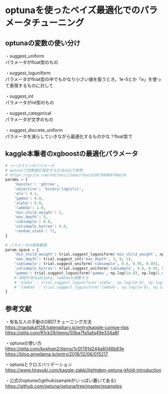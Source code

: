# optunaを使ったベイズ最適化でのパラメータチューニング  
  
## optunaの変数の使い分け  
・suggest_uniform  
パラメータがfloat型のもの  
  
・suggest_loguniform  
パラメータがfloat型の中でもかなり小さい値を扱うとき。1e-5とか「e」を使って表現するものに対して  
  
・suggest_int  
パラメータがint型のもの  
  
・suggest_categorical  
パラメータが文字のもの  
  
・suggest_discrete_uniform  
パラメータを減らしていきながら最適化するものかな？float型で  


## kaggle本筆者のxgboostの最適化パラメータ  
```python  
# ベースラインのパラメータ  
# optunaで初期値を設定する方法は以下参照  
# https://qiita.com/tmitani/items/c0acd198788089786e29  
params = {  
    'booster': 'gbtree',  
    'objective': 'binary:logistic',  
    'eta': 0.1,  
    'gamma': 0.0,  
    'alpha': 0.0,  
    'lambda': 1.0,  
    'min_child_weight': 1,  
    'max_depth': 5,  
    'subsample': 0.8,  
    'colsample_bytree': 0.8,  
    'random_state': 71,  
}  
  
# パラメータの探索範囲  
param_space = {  
    'min_child_weight': trial.suggest_loguniform('min_child_weight', np.log(0.1), np.log(10)),  
    'max_depth': trial.suggest_int('max_depth', 3, 9, 1),  
    'subsample': trial.suggest_uniform('subsample', 0.6, 0.95, 0.05),  
    'colsample_bytree': trial.suggest_uniform('subsample', 0.6, 0.95, 0.05),  
    'gamma': trial.suggest_loguniform('gamma', np.log(1e-8), np.log(1.0)),  
    # 余裕があればalpha, lambdaも調整する  
    # 'alpha' : trial.suggest_loguniform('alpha', np.log(1e-8), np.log(1.0)),  
    # 'lambda' : trial.suggest_loguniform('lambda', np.log(1e-6), np.log(10.0)),  
}  
```
  
## 参考文献  
・有名な人の手動のGBDTチューニング方法  
https://naotaka1128.hatenadiary.jp/entry/kaggle-compe-tips  
https://qiita.com/R1ck29/items/50ba7fa5afa49e334a8f  
  
・optunaの使い方  
https://qiita.com/koshian2/items/1c0f781d244a6046b83e  
https://blog.amedama.jp/entry/2018/12/06/015217  
  
・optunaとクロスバリデーション  
https://www.hirayuki.com/kaggle-zakki/lightgbm-optuna-kfold-introduction  
  
・公式のoptunaのgithub(sampleがいっぱい置いてある)  
https://github.com/optuna/optuna/tree/master/examples  

